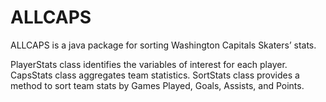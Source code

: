 # ALLCAPS
ALLCAPS is a java package for sorting Washington Capitals Skaters’ stats.

PlayerStats class identifies the variables of interest for each player.
CapsStats class aggregates team statistics.
SortStats class provides a method to sort team stats by Games Played, Goals, Assists, and Points.
